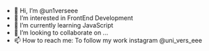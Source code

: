 - 👋 Hi, I’m @un1verseee
- 👀 I’m interested in FrontEnd Development
- 🌱 I’m currently learning JavaScript
- 💞️ I’m looking to collaborate on ...
- 📫 How to reach me: To follow my work instagram @uni_vers_eee

<!---
un1verseee/un1verseee is a ✨ special ✨ repository because its `README.md` (this file) appears on your GitHub profile.
You can click the Preview link to take a look at your changes.
--->
